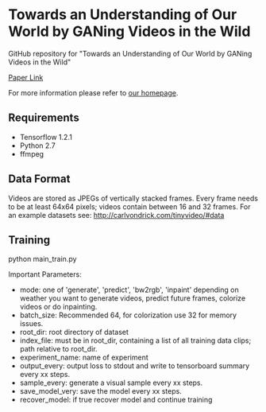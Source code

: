 Towards an Understanding of Our World by GANing Videos in the Wild
==================================================================

GitHub repository for "Towards an Understanding of Our World by GANing Videos in the Wild" 

[Paper Link](https://arxiv.org/abs/1711.11453)

For more information please refer to [our homepage](https://bernhard2202.github.io/).


Requirements
------------
* Tensorflow 1.2.1
* Python 2.7
* ffmpeg

Data Format
-----------
Videos are stored as JPEGs of vertically stacked frames. Every frame needs to be at least 64x64 pixels; videos contain between 16 and 32 frames. 
For an example datasets see: http://carlvondrick.com/tinyvideo/#data


Training
--------

python main_train.py 

Important Parameters:

* mode: one of 'generate', 'predict', 'bw2rgb', 'inpaint' depending on weather you want to generate videos, predict future frames, colorize videos or do inpainting.
* batch_size: Recommended 64, for colorization use 32 for memory issues. 
* root_dir: root directory of dataset
* index_file: must be in root_dir, containing a list of all training data clips; path relative to root_dir.
* experiment_name: name of experiment
* output_every: output loss to stdout and write to tensorboard summary every xx steps.
* sample_every: generate a visual sample every xx steps.
* save_model_very: save the model every xx steps.
* recover_model: if true recover model and continue training

